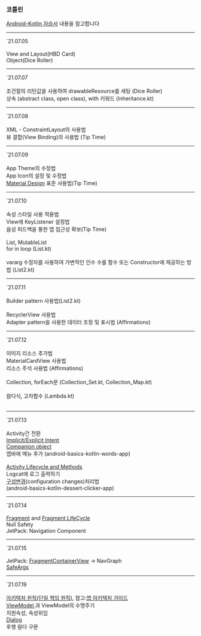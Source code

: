 <h3>코틀린</h3>
<p>
    <a href="https://developer.android.com/kotlin?hl=ko">Android-Kotlin 자습서</a> 내용을 참고합니다
</p>
<p>
    <hr>
    `21.07.05 <br><br>
    View and Layout(HBD Card)<br>
    Object(Dice Roller)<br>
    <hr>
    `21.07.07 <br><br>
    조건절의 리턴값을 사용하여 drawableResource를 세팅 (Dice Roller)<br>
    상속 (abstract class, open class), with 키워드 (Inheritance.kt)<br>
    <hr>
    `21.07.08 <br><br>
    XML - ConstraintLayout의 사용법<br>
    뷰 결합(View Binding)의 사용법 (Tip Time)<br>
    <hr>
    `21.07.09 <br><br>
    App Theme의 수정법 <br>
    App Icon의 설정 및 수정법<br>
    <a href ="https://material.io/">Material Design</a> 표준 사용법(Tip Time)<br>
    <hr>
    `21.07.10 <br><br>
    속성 스타일 사용 적용법<br>
    View에 KeyListener 설정법<br>
    음성 피드백을 통한 앱 접근성 확보(Tip Time)<br><br>
    List, MutableList <br>
    for in loop (List.kt)<br><br>
    vararg 수정자를 사용하여 가변적인 인수 수를 함수 또는 Constructor에 제공하는 방법 (List2.kt)<br>
    <hr>
    `21.07.11 <br><br>
    Builder pattern 사용법(List2.kt)<br><br>
    RecyclerView 사용법<br>
    Adapter pattern을 사용한 데이터 조정 및 표시법 (Affirmations)<br>
    <hr>
    `21.07.12 <br><br>
    이미지 리소스 추가법<br>
    MaterialCardView 사용법<br>
    리소스 주석 사용법 (Affirmations)<br><br>
    Collection, forEach문 (Collection_Set.kt, Collection_Map.kt)<br><br>
    람다식, 고차함수 (Lambda.kt)<br><br>
    <hr>
    `21.07.13 <br><br>
    Activity간 전환 <br>
    <a href = "https://developer.android.com/guide/components/intents-filters?hl=ko">Implicit/Explicit Intent </a><br>
    <a href = "https://kotlinlang.org/docs/object-declarations.html#companion-objects">Companion object </a><br>
    앱바에 메뉴 추가 (android-basics-kotlin-words-app)<br><br>
    <a href = "https://developer.android.com/guide/components/activities/activity-lifecycle?hl=ko"> Activity Lifecycle and Methods</a><br>
    Logcat에 로그 출력하기<br>
    <a href = "https://developer.android.com/guide/topics/resources/runtime-changes?hl=ko">구성변경</a>(configuration changes)처리법<br>
    (android-basics-kotlin-dessert-clicker-app)<br>
    <hr>
     `21.07.14 <br><br>
     <a href = "https://developer.android.com/guide/fragments">Fragment</a> and <a href = "https://developer.android.com/guide/fragments/lifecycle"> Fragment LifeCycle</a><br>
     Null Safety<br>
     JetPack: Navigation Component<br>
    <hr>
     `21.07.15<br><br>
     JetPack: <a href = "https://developer.android.com/reference/androidx/fragment/app/FragmentContainerView">FragmentContainerView</a> -> NavGraph<br>
     <a href ="https://developer.android.com/guide/navigation/navigation-pass-data">SafeArgs</a> <br>
     <hr>
     `21.07.19<br><br>
     <a href = "https://developer.android.com/jetpack/guide?hl=ko#common-principles"> 아키텍처 원칙(단일 책임 원칙)</a>, 참고:<a href ="https://developer.android.com/jetpack/guide?authuser=1&hl=ko">앱 아키텍처 가이드</a> <br>
     <a href = "https://developer.android.com/topic/libraries/architecture/viewmodel?hl=ko">ViewModel </a>과 ViewModel의 수명주기<br>
     지원속성, 속성위임<br>
     <a href = "https://material.io/components/dialogs/android">Dialog</a> <br>
     후행 람다 구문<br>
</p>

